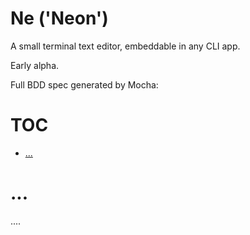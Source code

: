 

# Ne ('Neon')

A small terminal text editor, embeddable in any CLI app.

Early alpha.



Full BDD spec generated by Mocha:


# TOC
   - [...](#)
<a name=""></a>
 
<a name=""></a>
# ...
....

```js

```

